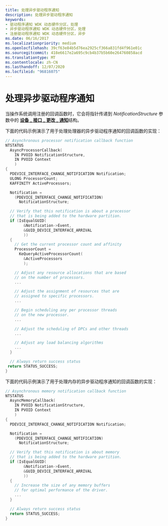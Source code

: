 ```yaml
---
title: 处理异步驱动程序通知
description: 处理异步驱动程序通知
keywords:
- 驱动程序通知 WDK 动态硬件分区，处理
- 异步驱动程序通知 WDK 动态硬件分区，处理
- 注册驱动程序通知 WDK 动态硬件分区，异步
ms.date: 06/16/2017
ms.localizationpriority: medium
ms.openlocfilehash: 39cf63e84b5d76ea2925cf366a831fd4f961e01c
ms.sourcegitcommit: 418e6617e2a695c9cb4b37b5b60e264760858acd
ms.translationtype: MT
ms.contentlocale: zh-CN
ms.lasthandoff: 12/07/2020
ms.locfileid: "96816075"
---
```

# <a name="processing-an-asynchronous-driver-notification"></a>处理异步驱动程序通知


当操作系统调用注册的回调函数时，它会将指针传递到 *NotificationStructure* 参数中的 [**设备 \_ 接口 \_ 更改 \_ 通知**](/windows-hardware/drivers/ddi/wdm/ns-wdm-_device_interface_change_notification)结构。

下面的代码示例演示了用于处理处理器的异步驱动程序通知的回调函数的实现：

```cpp
// Asynchronous processor notification callback function
NTSTATUS
  AsyncProcessorCallback(
    IN PVOID NotificationStructure,
    IN PVOID Context
    )
{
  PDEVICE_INTERFACE_CHANGE_NOTIFICATION Notification;
  ULONG ProcessorCount;
  KAFFINITY ActiveProcessors;

  Notification = 
    (PDEVICE_INTERFACE_CHANGE_NOTIFICATION)
      NotificationStructure;

  // Verify that this notification is about a processor
  // that is being added to the hardware partition.
  if (IsEqualGUID(
        &Notification->Event,
        &GUID_DEVICE_INTERFACE_ARRIVAL
        ))
  {
    // Get the current processor count and affinity
    ProcessorCount =
      KeQueryActiveProcessorCount(
        &ActiveProcessors
        );

    // Adjust any resource allocations that are based
    // on the number of processors.
    ...

    // Adjust the assignment of resources that are
    // assigned to specific processors.
    ...

    // Begin scheduling any per processor threads
    // on the new processor.
    ...

    // Adjust the scheduling of DPCs and other threads
    ...

    // Adjust any load balancing algorithms
    ...
  }

  // Always return success status
 return STATUS_SUCCESS;
}
```

下面的代码示例演示了用于处理内存的异步驱动程序通知的回调函数的实现：

```cpp
// Asynchronous memory notification callback function
NTSTATUS
  AsyncMemoryCallback(
    IN PVOID NotificationStructure,
    IN PVOID Context
    )
{
  PDEVICE_INTERFACE_CHANGE_NOTIFICATION Notification;

  Notification = 
    (PDEVICE_INTERFACE_CHANGE_NOTIFICATION)
      NotificationStructure;

  // Verify that this notification is about memory
  // that is being added to the hardware partition.
  if (IsEqualGUID(
        &Notification->Event,
        &GUID_DEVICE_INTERFACE_ARRIVAL
        ))
  {
    // Increase the size of any memory buffers
    // for optimal performance of the driver.
    ...
  }

  // Always return success status
  return STATUS_SUCCESS;
}
```

 

